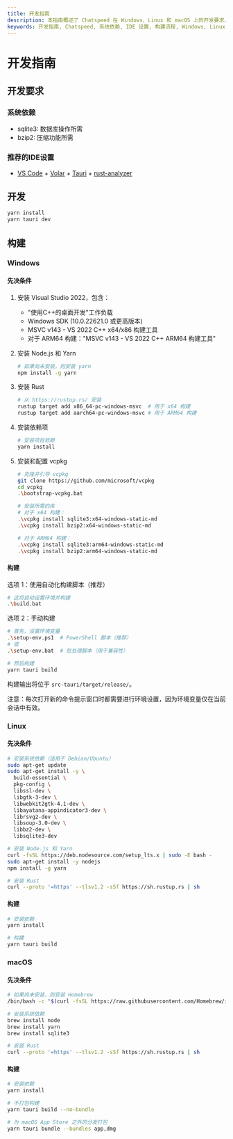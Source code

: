 ```yaml
---
title: 开发指南
description: 本指南概述了 Chatspeed 在 Windows、Linux 和 macOS 上的开发要求、推荐的 IDE 设置和构建流程。内容涵盖系统依赖、开发命令和平台特定先决条件。
keywords: 开发指南, Chatspeed, 系统依赖, IDE 设置, 构建流程, Windows, Linux, macOS, Rust, Node.js, Yarn, Tauri, VS Code
---
```

# 开发指南

## 开发要求

### 系统依赖

- sqlite3: 数据库操作所需
- bzip2: 压缩功能所需

### 推荐的IDE设置

- [VS Code](https://code.visualstudio.com/) + [Volar](https://marketplace.visualstudio.com/items?itemName=Vue.volar) + [Tauri](https://marketplace.visualstudio.com/items?itemName=tauri-apps.tauri-vscode) + [rust-analyzer](https://marketplace.visualstudio.com/items?itemName=rust-lang.rust-analyzer)

## 开发

```sh
yarn install
yarn tauri dev
```

## 构建

### Windows

#### 先决条件

1. 安装 Visual Studio 2022，包含：
   - "使用C++的桌面开发"工作负载
   - Windows SDK (10.0.22621.0 或更高版本)
   - MSVC v143 - VS 2022 C++ x64/x86 构建工具
   - 对于 ARM64 构建："MSVC v143 - VS 2022 C++ ARM64 构建工具"

2. 安装 Node.js 和 Yarn

   ```sh
   # 如果尚未安装，则安装 yarn
   npm install -g yarn
   ```

3. 安装 Rust

   ```sh
   # 从 https://rustup.rs/ 安装
   rustup target add x86_64-pc-windows-msvc  # 用于 x64 构建
   rustup target add aarch64-pc-windows-msvc # 用于 ARM64 构建
   ```

4. 安装依赖项

   ```sh
   # 安装项目依赖
   yarn install
   ```

5. 安装和配置 vcpkg

   ```sh
   # 克隆并引导 vcpkg
   git clone https://github.com/microsoft/vcpkg
   cd vcpkg
   .\bootstrap-vcpkg.bat

   # 安装所需的库
   # 对于 x64 构建：
   .\vcpkg install sqlite3:x64-windows-static-md
   .\vcpkg install bzip2:x64-windows-static-md

   # 对于 ARM64 构建：
   .\vcpkg install sqlite3:arm64-windows-static-md
   .\vcpkg install bzip2:arm64-windows-static-md
   ```

#### 构建

选项 1：使用自动化构建脚本（推荐）

```sh
# 这将自动设置环境并构建
.\build.bat
```

选项 2：手动构建

```sh
# 首先，设置环境变量
.\setup-env.ps1  # PowerShell 脚本（推荐）
# 或
.\setup-env.bat  # 批处理脚本（用于兼容性）

# 然后构建
yarn tauri build
```

构建输出将位于 `src-tauri/target/release/`。

注意：每次打开新的命令提示窗口时都需要进行环境设置，因为环境变量仅在当前会话中有效。

### Linux

#### 先决条件

```sh
# 安装系统依赖（适用于 Debian/Ubuntu）
sudo apt-get update
sudo apt-get install -y \
  build-essential \
  pkg-config \
  libssl-dev \
  libgtk-3-dev \
  libwebkit2gtk-4.1-dev \
  libayatana-appindicator3-dev \
  librsvg2-dev \
  libsoup-3.0-dev \
  libbz2-dev \
  libsqlite3-dev

# 安装 Node.js 和 Yarn
curl -fsSL https://deb.nodesource.com/setup_lts.x | sudo -E bash -
sudo apt-get install -y nodejs
npm install -g yarn

# 安装 Rust
curl --proto '=https' --tlsv1.2 -sSf https://sh.rustup.rs | sh
```

#### 构建

```sh
# 安装依赖
yarn install

# 构建
yarn tauri build
```

### macOS

#### 先决条件

```sh
# 如果尚未安装，则安装 Homebrew
/bin/bash -c "$(curl -fsSL https://raw.githubusercontent.com/Homebrew/install/HEAD/install.sh)"

# 安装系统依赖
brew install node
brew install yarn
brew install sqlite3

# 安装 Rust
curl --proto '=https' --tlsv1.2 -sSf https://sh.rustup.rs | sh
```

#### 构建

```sh
# 安装依赖
yarn install

# 不打包构建
yarn tauri build --no-bundle

# 为 macOS App Store 之外的分发打包
yarn tauri bundle --bundles app,dmg
```
